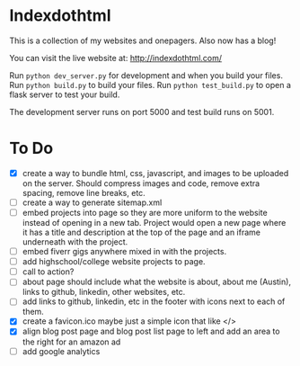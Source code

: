 # Indexdothtml

This is a collection of my websites and onepagers. Also now has a blog!

You can visit the live website at: http://indexdothtml.com/

Run `python dev_server.py` for development and when you build your files.
Run `python build.py` to build your files.
Run `python test_build.py` to open a flask server to test your build.

The development server runs on port 5000 and test build runs on 5001.

# To Do
- [x] create a way to bundle html, css, javascript, and images to be uploaded on the server. Should compress images and code, remove extra spacing, remove line breaks, etc.
- [ ] create a way to generate sitemap.xml
- [ ] embed projects into page so they are more uniform to the website instead of opening in a new tab. Project would open a new page where it has a title and description at the top of the page and an iframe underneath with the project.
- [ ] embed fiverr gigs anywhere mixed in with the projects.
- [ ] add highschool/college website projects to page.
- [ ] call to action?
- [ ] about page should include what the website is about, about me (Austin), links to github, linkedin, other websites, etc.
- [ ] add links to github, linkedin, etc in the footer with icons next to each of them.
- [x] create a favicon.ico maybe just a simple icon that like </>
- [x] align blog post page and blog post list page to left and add an area to the right for an amazon ad
- [ ] add google analytics